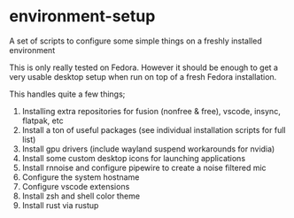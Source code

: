 # environment-setup
A set of scripts to configure some simple things on a freshly installed environment

This is only really tested on Fedora. However it should be enough to get a very usable desktop setup when run on top of a fresh Fedora installation.

This handles quite a few things;
1. Installing extra repositories for fusion (nonfree & free), vscode, insync, flatpak, etc
2. Install a ton of useful packages (see individual installation scripts for full list)
3. Install gpu drivers (include wayland suspend workarounds for nvidia)
4. Install some custom desktop icons for launching applications
5. Install rnnoise and configure pipewire to create a noise filtered mic
6. Configure the system hostname
7. Configure vscode extensions
8. Install zsh and shell color theme
9. Install rust via rustup

